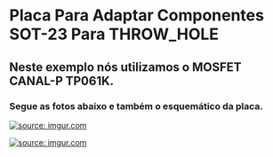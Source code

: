 # Placa Para Adaptar Componentes SOT-23 Para THROW_HOLE

## Neste exemplo nós utilizamos o MOSFET CANAL-P TP061K. 

### Segue as fotos abaixo e também o esquemático da placa.

<a href="https://imgur.com/iViSuxv"><img src="https://imgur.com/iViSuxv.jpg" title="source: imgur.com" /></a>

<a href="https://imgur.com/x60C4aG"><img src="https://imgur.com/x60C4aG.jpg" title="source: imgur.com" /></a>

